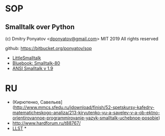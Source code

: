 # SOP
## Smalltalk over Python

(c) Dmitry Ponyatov <<dponyatov@gmail.com>> MIT 2019 All rights reserved

github: https://bitbucket.org/ponyatov/sop


* [LittleSmalltalk](http://sdmeta.gforge.inria.fr/FreeBooks/LittleSmalltalk/ALittleSmalltalk.pdf)
* [Bluebook: Smalltalk-80](http://stephane.ducasse.free.fr/FreeBooks/BlueBook/Bluebook.pdf)
* [ANSI Smalltalk v 1.9](http://wiki.squeak.org/squeak/uploads/172/standard_v1_9-indexed.pdf)

# RU

* (Кирютенко, Савельев](http://www.mmcs.sfedu.ru/jdownload/finish/52-spetskursy-kafedry-matematicheskogo-analiza/213-kiryutenko-yu-a-savelev-v-a-ob-ektno-orientirovannoe-programmirovanie-yazyk-smalltalk-uchebnoe-posobie)
* http://www.hardforum.ru/t88767/
* [LLST](https://habr.com/ru/post/164153/)
  * 
